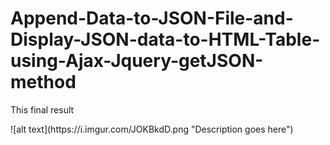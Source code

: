 # Append-Data-to-JSON-File-and-Display-JSON-data-to-HTML-Table-using-Ajax-Jquery-getJSON-method
<p>This final result</p>
![alt text](https://i.imgur.com/JOKBkdD.png "Description goes here")
